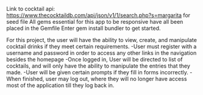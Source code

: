 Link to cocktail api: https://www.thecocktaildb.com/api/json/v1/1/search.php?s=margarita for 
seed file
All gems essential for this app to be responsive have all been placed in the Gemfile
Enter gem install bundler to get started.

For this project, the user will have the ability to view, create, and manipulate cocktail drinks if they meet certain requirements.
-User must register with a username and password in order to access any other links in the navigation besides the homepage
-Once logged in, User will be directed to list of cocktails, and will only have the ability to manipulate the entries that they made.
-User will be given certain prompts if they fill in forms incorrectly.
-When finished, user may log out, where they will no longer have access most of the application till they log back in.
